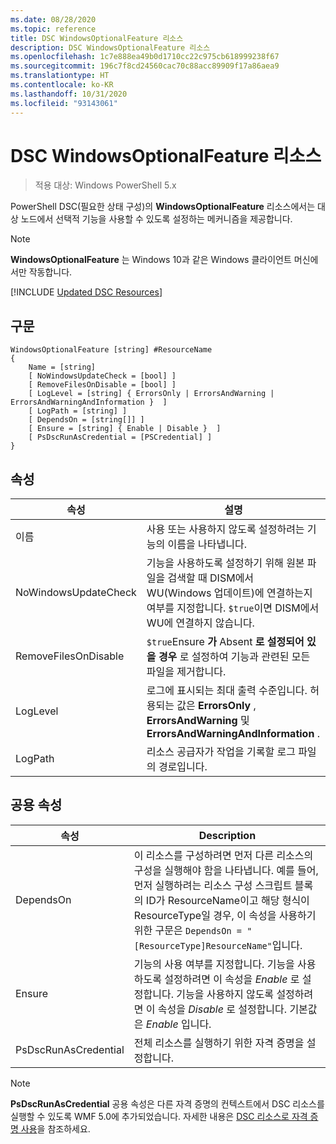 ```yaml
---
ms.date: 08/28/2020
ms.topic: reference
title: DSC WindowsOptionalFeature 리소스
description: DSC WindowsOptionalFeature 리소스
ms.openlocfilehash: 1c7e888ea49b0d1710cc22c975cb618999238f67
ms.sourcegitcommit: 196c7f8cd24560cac70c88acc89909f17a86aea9
ms.translationtype: HT
ms.contentlocale: ko-KR
ms.lasthandoff: 10/31/2020
ms.locfileid: "93143061"
---
```

# <a name="dsc-windowsoptionalfeature-resource"></a>DSC WindowsOptionalFeature 리소스

> 적용 대상: Windows PowerShell 5.x

PowerShell DSC(필요한 상태 구성)의 **WindowsOptionalFeature** 리소스에서는 대상 노드에서 선택적 기능을 사용할 수 있도록 설정하는 메커니즘을 제공합니다.

> [!NOTE]
> **WindowsOptionalFeature** 는 Windows 10과 같은 Windows 클라이언트 머신에서만 작동합니다.

[!INCLUDE [Updated DSC Resources](../../../../../includes/dsc-resources.md)]

## <a name="syntax"></a>구문

```Syntax
WindowsOptionalFeature [string] #ResourceName
{
    Name = [string]
    [ NoWindowsUpdateCheck = [bool] ]
    [ RemoveFilesOnDisable = [bool] ]
    [ LogLevel = [string] { ErrorsOnly | ErrorsAndWarning | ErrorsAndWarningAndInformation }  ]
    [ LogPath = [string] ]
    [ DependsOn = [string[]] ]
    [ Ensure = [string] { Enable | Disable }  ]
    [ PsDscRunAsCredential = [PSCredential] ]
}
```

## <a name="properties"></a>속성

|속성 |설명 |
|---|---|
|이름 |사용 또는 사용하지 않도록 설정하려는 기능의 이름을 나타냅니다. |
|NoWindowsUpdateCheck |기능을 사용하도록 설정하기 위해 원본 파일을 검색할 때 DISM에서 WU(Windows 업데이트)에 연결하는지 여부를 지정합니다. `$true`이면 DISM에서 WU에 연결하지 않습니다. |
|RemoveFilesOnDisable |`$true`Ensure **가** Absent **로 설정되어 있을 경우** 로 설정하여 기능과 관련된 모든 파일을 제거합니다. |
|LogLevel |로그에 표시되는 최대 출력 수준입니다. 허용되는 값은 **ErrorsOnly** , **ErrorsAndWarning** 및 **ErrorsAndWarningAndInformation** . |
|LogPath |리소스 공급자가 작업을 기록할 로그 파일의 경로입니다. |

## <a name="common-properties"></a>공용 속성

|속성 |Description |
|---|---|
|DependsOn |이 리소스를 구성하려면 먼저 다른 리소스의 구성을 실행해야 함을 나타냅니다. 예를 들어, 먼저 실행하려는 리소스 구성 스크립트 블록의 ID가 ResourceName이고 해당 형식이 ResourceType일 경우, 이 속성을 사용하기 위한 구문은 `DependsOn = "[ResourceType]ResourceName"`입니다. |
|Ensure |기능의 사용 여부를 지정합니다. 기능을 사용하도록 설정하려면 이 속성을 _Enable_ 로 설정합니다. 기능을 사용하지 않도록 설정하려면 이 속성을 _Disable_ 로 설정합니다. 기본값은 _Enable_ 입니다. |
|PsDscRunAsCredential |전체 리소스를 실행하기 위한 자격 증명을 설정합니다. |

> [!NOTE]
> **PsDscRunAsCredential** 공용 속성은 다른 자격 증명의 컨텍스트에서 DSC 리소스를 실행할 수 있도록 WMF 5.0에 추가되었습니다. 자세한 내용은 [ DSC 리소스로 자격 증명 사용](../../../configurations/runasuser.md)을 참조하세요.
